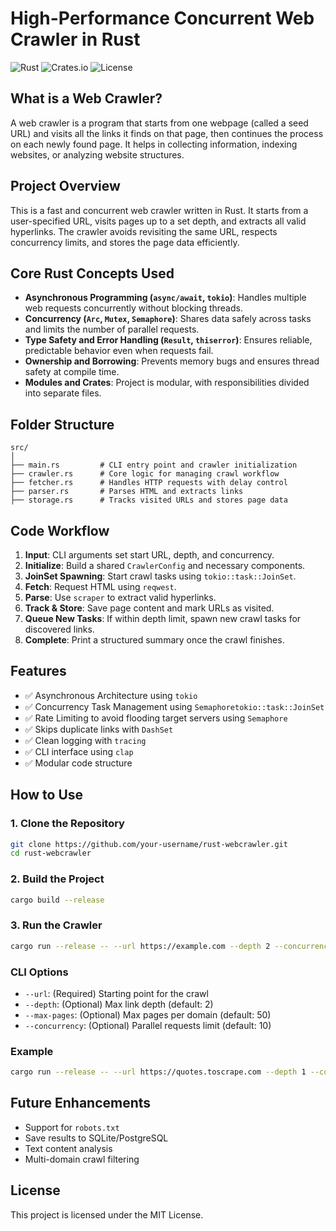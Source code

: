 
# High-Performance Concurrent Web Crawler in Rust

![Rust](https://img.shields.io/badge/rust-1.78.0-orange.svg)
![Crates.io](https://img.shields.io/badge/crates-tokio,_reqwest,_clap-blue.svg)
![License](https://img.shields.io/badge/license-MIT-green.svg)

## What is a Web Crawler?

A web crawler is a program that starts from one webpage (called a seed URL) and visits all the links it finds on that page, then continues the process on each newly found page. It helps in collecting information, indexing websites, or analyzing website structures.

## Project Overview

This is a fast and concurrent web crawler written in Rust. It starts from a user-specified URL, visits pages up to a set depth, and extracts all valid hyperlinks. The crawler avoids revisiting the same URL, respects concurrency limits, and stores the page data efficiently.

## Core Rust Concepts Used

- **Asynchronous Programming (`async/await`, `tokio`)**: Handles multiple web requests concurrently without blocking threads.
- **Concurrency (`Arc`, `Mutex`, `Semaphore`)**: Shares data safely across tasks and limits the number of parallel requests.
- **Type Safety and Error Handling (`Result`, `thiserror`)**: Ensures reliable, predictable behavior even when requests fail.
- **Ownership and Borrowing**: Prevents memory bugs and ensures thread safety at compile time.
- **Modules and Crates**: Project is modular, with responsibilities divided into separate files.

## Folder Structure

```
src/
│
├── main.rs         # CLI entry point and crawler initialization
├── crawler.rs      # Core logic for managing crawl workflow
├── fetcher.rs      # Handles HTTP requests with delay control
├── parser.rs       # Parses HTML and extracts links
├── storage.rs      # Tracks visited URLs and stores page data
```

## Code Workflow

1. **Input**: CLI arguments set start URL, depth, and concurrency.
2. **Initialize**: Build a shared `CrawlerConfig` and necessary components.
3. **JoinSet Spawning**: Start crawl tasks using `tokio::task::JoinSet`.
4. **Fetch**: Request HTML using `reqwest`.
5. **Parse**: Use `scraper` to extract valid hyperlinks.
6. **Track & Store**: Save page content and mark URLs as visited.
7. **Queue New Tasks**: If within depth limit, spawn new crawl tasks for discovered links.
8. **Complete**: Print a structured summary once the crawl finishes.

## Features

- ✅ Asynchronous Architecture using `tokio`
- ✅ Concurrency Task Management using `Semaphoretokio::task::JoinSet`
- ✅ Rate Limiting to avoid flooding target servers using `Semaphore`
- ✅ Skips duplicate links with `DashSet`
- ✅ Clean logging with `tracing`
- ✅ CLI interface using `clap`
- ✅ Modular code structure

## How to Use

### 1. Clone the Repository

```bash
git clone https://github.com/your-username/rust-webcrawler.git
cd rust-webcrawler
```

### 2. Build the Project

```bash
cargo build --release
```

### 3. Run the Crawler

```bash
cargo run --release -- --url https://example.com --depth 2 --concurrency 20
```

### CLI Options

- `--url`: (Required) Starting point for the crawl
- `--depth`: (Optional) Max link depth (default: 2)
- `--max-pages`: (Optional) Max pages per domain (default: 50)
- `--concurrency`: (Optional) Parallel requests limit (default: 10)

### Example

```bash
cargo run --release -- --url https://quotes.toscrape.com --depth 1 --concurrency 10
```

## Future Enhancements

- Support for `robots.txt`
- Save results to SQLite/PostgreSQL
- Text content analysis
- Multi-domain crawl filtering

## License

This project is licensed under the MIT License.

